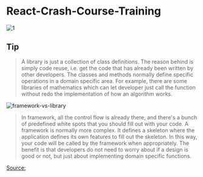 # React-Crash-Course-Training

![1](https://user-images.githubusercontent.com/17273449/85920893-6c44e300-b880-11ea-819f-720cc08186d4.JPG) 














## Tip
> A library is just a collection of class definitions. The reason behind is simply code reuse, i.e. get the code that has already been written by other developers. The classes and methods normally define specific operations in a domain specific area. For example, there are some libraries of mathematics which can let developer just call the function without redo the implementation of how an algorithm works.

![framework-vs-library](https://user-images.githubusercontent.com/17273449/85921090-1d984880-b882-11ea-8007-5937c08ec3e2.png)

> In framework, all the control flow is already there, and there's a bunch of predefined white spots that you should fill out with your code. A framework is normally more complex. It defines a skeleton where the application defines its own features to fill out the skeleton. In this way, your code will be called by the framework when appropriately. The benefit is that developers do not need to worry about if a design is good or not, but just about implementing domain specific functions.

[Source: ](https://www.programcreek.com/2011/09/what-is-the-difference-between-a-java-library-and-a-framework/)